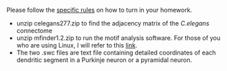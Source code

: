 Please follow the [specific rules](https://github.com/Wenlab/Computation-Neuro-Course/wiki/%E4%BD%9C%E4%B8%9A%E6%8F%90%E4%BA%A4) on how to turn in your homework.

- unzip celegans277.zip to find the adjacency matrix of the *C.elegans* connectome
- unzip mfinder1.2.zip to run the motif analysis software. For those of you who are using Linux, I will refer to  this [link](https://www.weizmann.ac.il/mcb/UriAlon/download/network-motif-software).
- The two .swc files are text file containing detailed coordinates of each dendritic segment in a Purkinje neuron or a pyramidal neuron.  